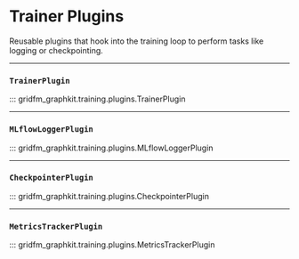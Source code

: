 # Trainer Plugins

Reusable plugins that hook into the training loop to perform tasks like logging or checkpointing.

---

### `TrainerPlugin`

::: gridfm_graphkit.training.plugins.TrainerPlugin

---

### `MLflowLoggerPlugin`

::: gridfm_graphkit.training.plugins.MLflowLoggerPlugin

---

### `CheckpointerPlugin`

::: gridfm_graphkit.training.plugins.CheckpointerPlugin

---

### `MetricsTrackerPlugin`

::: gridfm_graphkit.training.plugins.MetricsTrackerPlugin
